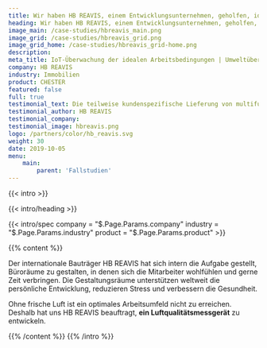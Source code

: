 ```yaml
---
title: Wir haben HB REAVIS, einem Entwicklungsunternehmen, geholfen, ideale Arbeitsbedingungen zu schaffen 
heading: Wir haben HB REAVIS, einem Entwicklungsunternehmen, geholfen, ideale Arbeitsbedingungen zu schaffen 
image_main: /case-studies/hbreavis_main.png 
image_grid: /case-studies/hbreavis_grid.png 
image_grid_home: /case-studies/hbreavis_grid-home.png 
description: 
meta_title: IoT-Überwachung der idealen Arbeitsbedingungen | Umweltüberwachung | HARDWARIO Fallstudie 
company: HB REAVIS 
industry: Immobilien 
product: CHESTER 
featured: false 
full: true 
testimonial_text: Die teilweise kundenspezifische Lieferung von multifunktionalen Sensoren von HARDWARIO hat sich in unser Ökosystem bei HB REAVIS als zuverlässige Datenquelle eingefügt, die auf einer drahtlosen Infrastruktur mit geringem Stromverbrauch aufgebaut ist. Wir verlassen uns bei der Überwachung, Bewertung und Optimierung der Qualität des Raumklimas auf diese Lösung. Wir freuen uns auf zukünftige Iterationen! 
testimonial_author: HB REAVIS 
testimonial_company: 
testimonial_image: hbreavis.png 
logo: /partners/color/hb_reavis.svg 
weight: 30 
date: 2019-10-05 
menu:
    main: 
        parent: 'Fallstudien'
---
```


{{< intro >}}

{{< intro/heading >}}

{{< intro/spec company = "$.Page.Params.company" industry = "$.Page.Params.industry" product = "$.Page.Params.product" >}}

{{% content %}}

Der internationale Bauträger HB REAVIS hat sich intern die Aufgabe gestellt, Büroräume zu gestalten, in denen sich die Mitarbeiter wohlfühlen und gerne Zeit verbringen. Die Gestaltungsräume unterstützen weltweit die persönliche Entwicklung, reduzieren Stress und verbessern die Gesundheit.

Ohne frische Luft ist ein optimales Arbeitsumfeld nicht zu erreichen. Deshalb hat uns HB REAVIS beauftragt, **ein Luftqualitätsmessgerät** zu entwickeln.

{{% /content %}} {{% /intro %}}

